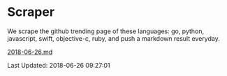 # Scraper

We scrape the github trending page of these languages: go, python, javascript, swift, objective-c, ruby, and push a markdown result everyday.

[2018-06-26.md](https://github.com/henson/Scraper/blob/master/2018-06-26.md)

Last Updated: 2018-06-26 09:27:01